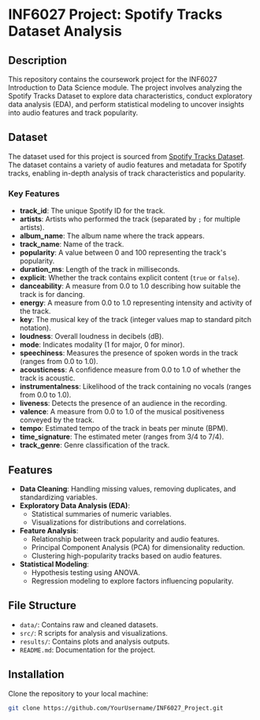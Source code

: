 # INF6027 Project: Spotify Tracks Dataset Analysis

## Description
This repository contains the coursework project for the INF6027 Introduction to Data Science module. The project involves analyzing the Spotify Tracks Dataset to explore data characteristics, conduct exploratory data analysis (EDA), and perform statistical modeling to uncover insights into audio features and track popularity.

## Dataset
The dataset used for this project is sourced from [Spotify Tracks Dataset](https://hf-proxy-cf.effarig.site/datasets/maharshipandya/spotify-tracks-dataset). The dataset contains a variety of audio features and metadata for Spotify tracks, enabling in-depth analysis of track characteristics and popularity.

### Key Features
- **track_id**: The unique Spotify ID for the track.
- **artists**: Artists who performed the track (separated by `;` for multiple artists).
- **album_name**: The album name where the track appears.
- **track_name**: Name of the track.
- **popularity**: A value between 0 and 100 representing the track's popularity.
- **duration_ms**: Length of the track in milliseconds.
- **explicit**: Whether the track contains explicit content (`true` or `false`).
- **danceability**: A measure from 0.0 to 1.0 describing how suitable the track is for dancing.
- **energy**: A measure from 0.0 to 1.0 representing intensity and activity of the track.
- **key**: The musical key of the track (integer values map to standard pitch notation).
- **loudness**: Overall loudness in decibels (dB).
- **mode**: Indicates modality (1 for major, 0 for minor).
- **speechiness**: Measures the presence of spoken words in the track (ranges from 0.0 to 1.0).
- **acousticness**: A confidence measure from 0.0 to 1.0 of whether the track is acoustic.
- **instrumentalness**: Likelihood of the track containing no vocals (ranges from 0.0 to 1.0).
- **liveness**: Detects the presence of an audience in the recording.
- **valence**: A measure from 0.0 to 1.0 of the musical positiveness conveyed by the track.
- **tempo**: Estimated tempo of the track in beats per minute (BPM).
- **time_signature**: The estimated meter (ranges from 3/4 to 7/4).
- **track_genre**: Genre classification of the track.

## Features
- **Data Cleaning**: Handling missing values, removing duplicates, and standardizing variables.
- **Exploratory Data Analysis (EDA)**:
  - Statistical summaries of numeric variables.
  - Visualizations for distributions and correlations.
- **Feature Analysis**:
  - Relationship between track popularity and audio features.
  - Principal Component Analysis (PCA) for dimensionality reduction.
  - Clustering high-popularity tracks based on audio features.
- **Statistical Modeling**:
  - Hypothesis testing using ANOVA.
  - Regression modeling to explore factors influencing popularity.

## File Structure
- `data/`: Contains raw and cleaned datasets.
- `src/`: R scripts for analysis and visualizations.
- `results/`: Contains plots and analysis outputs.
- `README.md`: Documentation for the project.

## Installation
Clone the repository to your local machine:
```bash
git clone https://github.com/YourUsername/INF6027_Project.git
